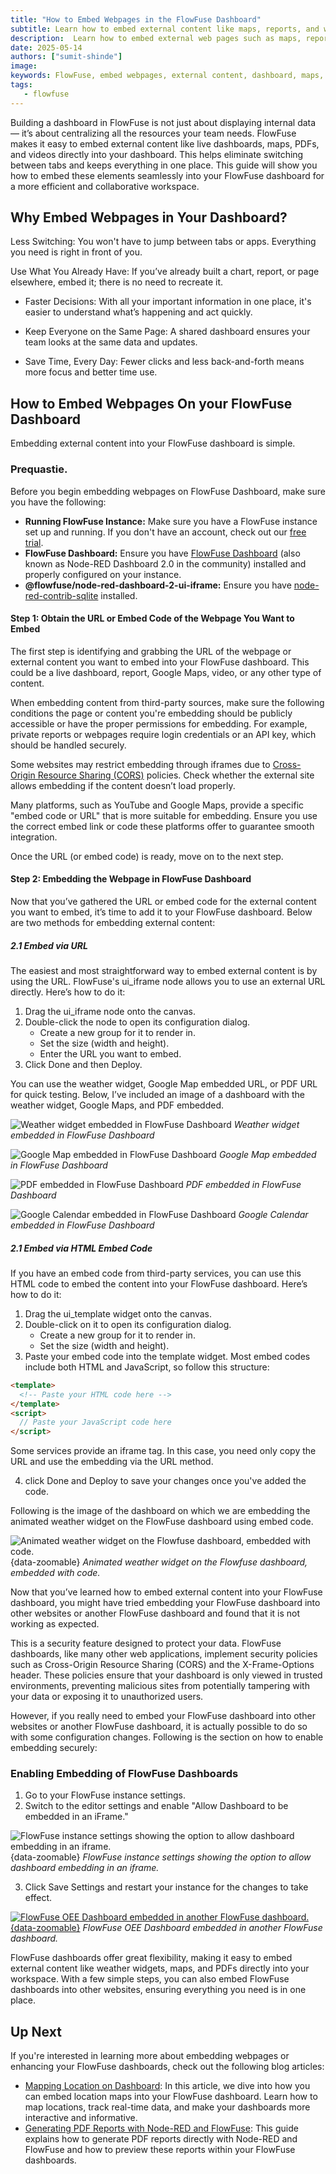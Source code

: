 ```yaml
---
title: "How to Embed Webpages in the FlowFuse Dashboard"
subtitle: Learn how to embed external content like maps, reports, and widgets into your FlowFuse dashboard.
description:  Learn how to embed external web pages such as maps, reports, and widgets into your FlowFuse dashboard. Follow this guide for easy, step-by-step instructions on improving your dashboard's functionality and collaboration.
date: 2025-05-14
authors: ["sumit-shinde"]
image: 
keywords: FlowFuse, embed webpages, external content, dashboard, maps, reports, widgets, Node-RED, iframe, embedding FlowFuse dashboard, dashboard customization
tags:
   - flowfuse
---
```


Building a dashboard in FlowFuse is not just about displaying internal data — it’s about centralizing all the resources your team needs. FlowFuse makes it easy to embed external content like live dashboards, maps, PDFs, and videos directly into your dashboard. This helps eliminate switching between tabs and keeps everything in one place. This guide will show you how to embed these elements seamlessly into your FlowFuse dashboard for a more efficient and collaborative workspace.

<!--more-->

## Why Embed Webpages in Your Dashboard?

Less Switching: You won't have to jump between tabs or apps. Everything you need is right in front of you.

Use What You Already Have: If you’ve already built a chart, report, or page elsewhere, embed it; there is no need to recreate it.

- Faster Decisions: With all your important information in one place, it's easier to understand what’s happening and act quickly.

- Keep Everyone on the Same Page: A shared dashboard ensures your team looks at the same data and updates.

- Save Time, Every Day: Fewer clicks and less back-and-forth means more focus and better time use.

## How to Embed Webpages On your FlowFuse Dashboard

Embedding external content into your FlowFuse dashboard is simple. 

### Prequastie.

Before you begin embedding webpages on FlowFuse Dashboard, make sure you have the following:

- **Running FlowFuse Instance:** Make sure you have a FlowFuse instance set up and running. If you don't have an account, check out our [free trial](https://app.flowfuse.com/account/create).
- **FlowFuse Dashboard:** Ensure you have [FlowFuse Dashboard](https://flows.nodered.org/node/@flowfuse/node-red-dashboard) (also known as Node-RED Dashboard 2.0 in the community) installed and properly configured on your instance.
- **@flowfuse/node-red-dashboard-2-ui-iframe:** Ensure you have [node-red-contrib-sqlite](https://flows.nodered.org/node/@flowfuse/node-red-dashboard-2-ui-iframe) installed.

#### Step 1: Obtain the URL or Embed Code of the Webpage You Want to Embed

The first step is identifying and grabbing the URL of the webpage or external content you want to embed into your FlowFuse dashboard. This could be a live dashboard, report, Google Maps, video, or any other type of content.

When embedding content from third-party sources, make sure the following conditions the page or content you're embedding should be publicly accessible or have the proper permissions for embedding. For example, private reports or webpages require login credentials or an API key, which should be handled securely.

Some websites may restrict embedding through iframes due to [Cross-Origin Resource Sharing (CORS)](https://developer.mozilla.org/en-US/docs/Web/HTTP/Guides/CORS) policies. Check whether the external site allows embedding if the content doesn’t load properly.

Many platforms, such as YouTube and Google Maps, provide a specific "embed code or URL" that is more suitable for embedding. Ensure you use the correct embed link or code these platforms offer to guarantee smooth integration.

Once the URL (or embed code) is ready, move on to the next step.

#### Step 2: Embedding the Webpage in FlowFuse Dashboard

Now that you’ve gathered the URL or embed code for the external content you want to embed, it’s time to add it to your FlowFuse dashboard. Below are two methods for embedding external content:

##### 2.1 Embed via URL 

The easiest and most straightforward way to embed external content is by using the URL. FlowFuse's ui_iframe node allows you to use an external URL directly. Here’s how to do it:

1. Drag the ui_iframe node onto the canvas.
2. Double-click the node to open its configuration dialog.
   - Create a new group for it to render in.
   - Set the size (width and height).
   - Enter the URL you want to embed.
3. Click Done and then Deploy.

You can use the weather widget, Google Map embedded URL, or PDF URL for quick testing. Below, I’ve included an image of a dashboard with the weather widget, Google Maps, and PDF embedded.

![Weather widget embedded in FlowFuse Dashboard](./images/weather-widget.png)
_Weather widget embedded in FlowFuse Dashboard_

![Google Map embedded in FlowFuse Dashboard](./images/google-map.png)
_Google Map embedded in FlowFuse Dashboard_

![PDF embedded in FlowFuse Dashboard](./images/pdf.png)
_PDF embedded in FlowFuse Dashboard_

![Google Calendar embedded in FlowFuse Dashboard](./images/google-calendar.png)
_Google Calendar embedded in FlowFuse Dashboard_

##### 2.1 Embed via HTML Embed Code

If you have an embed code from third-party services, you can use this HTML code to embed the content into your FlowFuse dashboard. Here’s how to do it:

1. Drag the ui_template widget onto the canvas.
2. Double-click on it to open its configuration dialog.
   - Create a new group for it to render in.
   - Set the size (width and height).
3. Paste your embed code into the template widget. Most embed codes include both HTML and JavaScript, so follow this structure:

```html
<template>
  <!-- Paste your HTML code here -->
</template>
<script>
  // Paste your JavaScript code here
</script>
```

Some services provide an iframe tag. In this case, you need only copy the URL and use the embedding via the URL method.

4. click Done and Deploy to save your changes once you've added the code.

Following is the image of the dashboard on which we are embedding the animated weather widget on the FlowFuse dashboard using embed code.

![Animated weather widget on the Flowfuse dashboard, embedded with code.](./images/weather-widget.gif){data-zoomable}
_Animated weather widget on the Flowfuse dashboard, embedded with code._

Now that you’ve learned how to embed external content into your FlowFuse dashboard, you might have tried embedding your FlowFuse dashboard into other websites or another FlowFuse dashboard and found that it is not working as expected.

This is a security feature designed to protect your data. FlowFuse dashboards, like many other web applications, implement security policies such as Cross-Origin Resource Sharing (CORS) and the X-Frame-Options header. These policies ensure that your dashboard is only viewed in trusted environments, preventing malicious sites from potentially tampering with your data or exposing it to unauthorized users.

However, if you really need to embed your FlowFuse dashboard into other websites or another FlowFuse dashboard, it is actually possible to do so with some configuration changes. Following is the section on how to enable embedding securely:

### Enabling Embedding of FlowFuse Dashboards

1. Go to your FlowFuse instance settings.
2. Switch to the editor settings and enable "Allow Dashboard to be embedded in an iFrame."

![FlowFuse instance settings showing the option to allow dashboard embedding in an iframe.](./images/allow-dashboard-embedding.png){data-zoomable}
_FlowFuse instance settings showing the option to allow dashboard embedding in an iframe._

3. Click Save Settings and restart your instance for the changes to take effect.

[![FlowFuse OEE Dashboard embedded in another FlowFuse dashboard.](./images/embedding-flowfuse-oee-dashboard.png){data-zoomable}](https://flowfuse.com/blueprints/manufacturing/oee-dashboard/)
_FlowFuse OEE Dashboard embedded in another FlowFuse dashboard._

FlowFuse dashboards offer great flexibility, making it easy to embed external content like weather widgets, maps, and PDFs directly into your workspace. With a few simple steps, you can also embed FlowFuse dashboards into other websites, ensuring everything you need is in one place.

## Up Next 

If you're interested in learning more about embedding webpages or enhancing your FlowFuse dashboards, check out the following blog articles:

- [Mapping Location on Dashboard](/blog/2024/05/mapping-location-on-dashboard-2/): In this article, we dive into how you can embed location maps into your FlowFuse dashboard. Learn how to map locations, track real-time data, and make your dashboards more interactive and informative.
- [Generating PDF Reports with Node-RED and FlowFuse](#): This guide explains how to generate PDF reports directly with Node-RED and FlowFuse and how to preview these reports within your FlowFuse dashboards.
